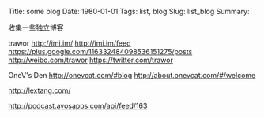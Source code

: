 Title: some blog
Date: 1980-01-01
Tags: list, blog
Slug: list_blog
Summary:

收集一些独立博客

trawor
http://imi.im/
http://imi.im/feed
https://plus.google.com/116332484098536151275/posts
http://weibo.com/trawor
https://twitter.com/trawor

OneV's Den
http://onevcat.com/#blog
http://about.onevcat.com/#/welcome

http://lextang.com/

http://podcast.avosapps.com/api/feed/163
